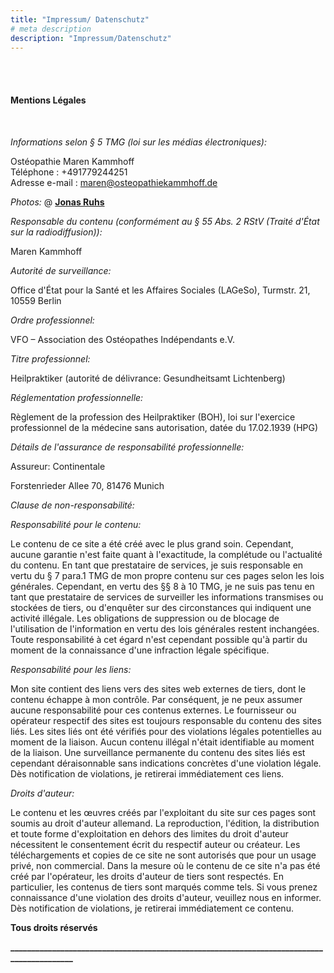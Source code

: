 ```yaml
---
title: "Impressum/ Datenschutz"
# meta description
description: "Impressum/Datenschutz"
---  
```

<br>
<br>

#### **Mentions Légales**<br>
<br>

*Informations selon § 5 TMG (loi sur les médias électroniques):*

Ostéopathie Maren Kammhoff<br>
Téléphone : +491779244251<br>
Adresse e-mail : maren@osteopathiekammhoff.de<br>

*Photos:* @ **[Jonas Ruhs](https://jonasruhs.com/ "Website von Jonas Ruhs")**  

*Responsable du contenu (conformément au § 55 Abs. 2 RStV (Traité d'État sur la radiodiffusion)):*

Maren Kammhoff

*Autorité de surveillance:* <br>

Office d'État pour la Santé et les Affaires Sociales (LAGeSo), Turmstr. 21, 10559 Berlin

*Ordre professionnel:*

VFO – Association des Ostéopathes Indépendants e.V.

*Titre professionnel:* <br>

Heilpraktiker (autorité de délivrance: Gesundheitsamt Lichtenberg)

*Réglementation professionnelle:*

Règlement de la profession des Heilpraktiker (BOH), loi sur l'exercice professionnel de la médecine sans autorisation, datée du 17.02.1939 (HPG)

*Détails de l'assurance de responsabilité professionnelle:*

Assureur: Continentale

Forstenrieder Allee 70, 81476 Munich

*Clause de non-responsabilité:*

*Responsabilité pour le contenu:*

Le contenu de ce site a été créé avec le plus grand soin. Cependant, aucune garantie n'est faite quant à l'exactitude, la complétude ou l'actualité du contenu. En tant que prestataire de services, je suis responsable en vertu du § 7 para.1 TMG de mon propre contenu sur ces pages selon les lois générales. Cependant, en vertu des §§ 8 à 10 TMG, je ne suis pas tenu en tant que prestataire de services de surveiller les informations transmises ou stockées de tiers, ou d'enquêter sur des circonstances qui indiquent une activité illégale. Les obligations de suppression ou de blocage de l'utilisation de l'information en vertu des lois générales restent inchangées. Toute responsabilité à cet égard n'est cependant possible qu'à partir du moment de la connaissance d'une infraction légale spécifique.

*Responsabilité pour les liens:*

Mon site contient des liens vers des sites web externes de tiers, dont le contenu échappe à mon contrôle. Par conséquent, je ne peux assumer aucune responsabilité pour ces contenus externes. Le fournisseur ou opérateur respectif des sites est toujours responsable du contenu des sites liés. Les sites liés ont été vérifiés pour des violations légales potentielles au moment de la liaison. Aucun contenu illégal n'était identifiable au moment de la liaison. Une surveillance permanente du contenu des sites liés est cependant déraisonnable sans indications concrètes d'une violation légale. Dès notification de violations, je retirerai immédiatement ces liens.

*Droits d'auteur:*

Le contenu et les œuvres créés par l'exploitant du site sur ces pages sont soumis au droit d'auteur allemand. La reproduction, l'édition, la distribution et toute forme d'exploitation en dehors des limites du droit d'auteur nécessitent le consentement écrit du respectif auteur ou créateur. Les téléchargements et copies de ce site ne sont autorisés que pour un usage privé, non commercial. Dans la mesure où le contenu de ce site n'a pas été créé par l'opérateur, les droits d'auteur de tiers sont respectés. En particulier, les contenus de tiers sont marqués comme tels. Si vous prenez connaissance d'une violation des droits d'auteur, veuillez nous en informer. Dès notification de violations, je retirerai immédiatement ce contenu.

**Tous droits réservés**

**__________________________________________________________________________________________**



